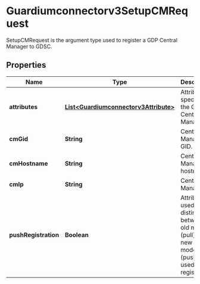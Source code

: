 

# Guardiumconnectorv3SetupCMRequest

SetupCMRequest is the argument type used to register a GDP Central Manager to GDSC.

## Properties

| Name | Type | Description | Notes |
|------------ | ------------- | ------------- | -------------|
|**attributes** | [**List&lt;Guardiumconnectorv3Attribute&gt;**](Guardiumconnectorv3Attribute.md) | Attributes specific to the GDP Central Manager. |  [optional] |
|**cmGid** | **String** | Central Manager GID. |  [optional] |
|**cmHostname** | **String** | Central Manager hostname. |  [optional] |
|**cmIp** | **String** | Central Manager IP. |  [optional] |
|**pushRegistration** | **Boolean** | Attribute used to distinguish between old mode (pull) and new SaaS mode (push) used during registration. |  [optional] |



